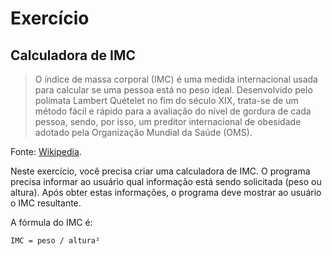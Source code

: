 # Exercício

## Calculadora de IMC

> O índice de massa corporal (IMC) é uma medida internacional usada para calcular se uma pessoa está no peso ideal. Desenvolvido pelo polímata Lambert Quételet no fim do século XIX, trata-se de um método fácil e rápido para a avaliação do nível de gordura de cada pessoa, sendo, por isso, um preditor internacional de obesidade adotado pela Organização Mundial da Saúde (OMS).

Fonte: [Wikipedia](https://pt.wikipedia.org/wiki/%C3%8Dndice_de_massa_corporal).

Neste exercício, você precisa criar uma calculadora de IMC. O programa precisa informar ao usuário qual informação está sendo solicitada (peso ou altura). Após obter estas informações, o programa deve mostrar ao usuário o IMC resultante.

A fórmula do IMC é:

```
IMC = peso / altura²
```

